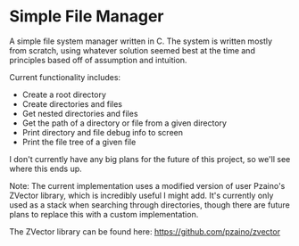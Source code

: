 # Simple File Manager
 
A simple file system manager written in C. The system is written mostly from scratch, 
using whatever solution seemed best at the time and principles based off of assumption 
and intuition.

Current functionality includes:
- Create a root directory
- Create directories and files
- Get nested directories and files
- Get the path of a directory or file from a given directory
- Print directory and file debug info to screen
- Print the file tree of a given file

I don't currently have any big plans for the future of this project, so we'll see 
where this ends up. 

Note: The current implementation uses a modified version of user Pzaino's ZVector library, 
which is incredibly useful I might add. It's currently only used as a stack when searching 
through directories, though there are future plans to replace this with a custom implementation. 

The ZVector library can be found here: https://github.com/pzaino/zvector
